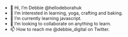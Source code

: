 - 👋 Hi, I’m Debbie @hellodeborahuk
- 👀 I’m interested in learning, yoga, crafting and baking.
- 🌱 I’m currently learning javascript.
- 💞️ I’m looking to collaborate on anything to learn.
- 📫 How to reach me @debbie_digital on Twitter.

<!---
hellodeborahuk/hellodeborahuk is a ✨ special ✨ repository because its `README.md` (this file) appears on your GitHub profile.
You can click the Preview link to take a look at your changes.
--->
